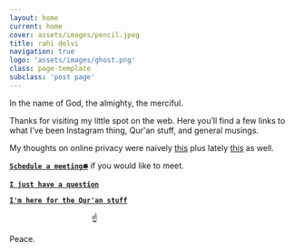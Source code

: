```yaml
---
layout: home
current: home
cover: assets/images/pencil.jpeg
title: rahi delvi
navigation: true
logo: 'assets/images/ghost.png'
class: page-template
subclass: 'post page'
---
```


In the name of God, the almighty, the merciful.

Thanks for visiting my little spot on the web. Here you’ll find a few links to what I’ve been Instagram thing, Qur'an stuff, and general musings.

My thoughts on online privacy were naively [this][1] plus lately [this][2] as well.

**[`Schedule a meeting🛎`][5]** if you would like to meet.

**[`I just have a question`][3]**

**[`I'm here for the Qur'an stuff`][4]**


<div style="display:flex;justify-content:center;align-items:center;width:300px;">☝</div>

Peace.

[1]: https://www.socialprofit.us
[2]: https://youtu.be/VUwBcTgzbtU?t=2291
[3]: https://forms.gle/1kiATpYrf1tgAyz88
[4]: https://listed.to/@rahi
[5]: https://vyte.in/rahi
